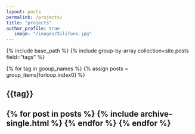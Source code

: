 ```yaml
---
layout: posts
permalink: /projects/
title: "projects"
author_profile: true
   image: "/images/Xilifono.jpg" 
---
```


{% include base_path %}
{% include group-by-array collection=site.posts field="tags" %}

{% for tag in gooup_names %}
{% assign posts = group_items[forloop.index0] %}

   <h2 id="{{tag | slugify}}" class="archive__subtitle">{{tag}}<h2/>
	{% for post in posts %}
		{% include archive-single.html %}
   {% endfor %}
{% endfor %}

